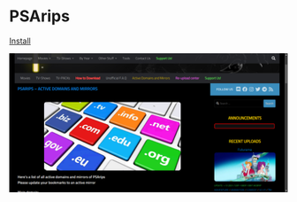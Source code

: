 # PSArips

[Install](https://github.com/aruncveli/userstyles/raw/main/psarips/psarips.user.styl)

![Screenshot of  page](screenshot.png)
